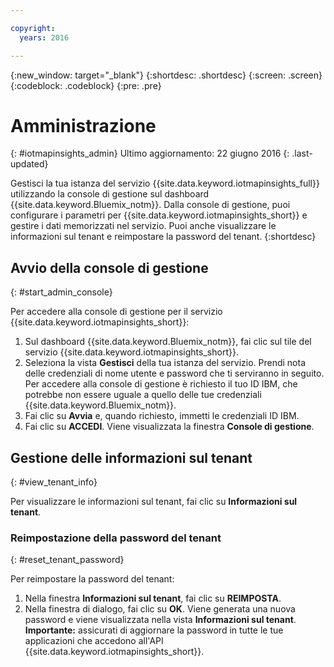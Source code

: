 ```yaml
---

copyright:
  years: 2016

---
```


{:new_window: target="_blank"}
{:shortdesc: .shortdesc}
{:screen: .screen}
{:codeblock: .codeblock}
{:pre: .pre}


# Amministrazione
{: #iotmapinsights_admin}
Ultimo aggiornamento: 22 giugno 2016
{: .last-updated}

Gestisci la tua istanza del servizio {{site.data.keyword.iotmapinsights_full}} utilizzando la console di gestione sul dashboard {{site.data.keyword.Bluemix_notm}}. Dalla console di gestione, puoi configurare i parametri per  {{site.data.keyword.iotmapinsights_short}} e gestire i dati memorizzati nel servizio. Puoi anche visualizzare le informazioni sul tenant e reimpostare la password del tenant.
{:shortdesc}

## Avvio della console di gestione
{: #start_admin_console}

Per accedere alla console di gestione per il servizio {{site.data.keyword.iotmapinsights_short}}:

1. Sul dashboard {{site.data.keyword.Bluemix_notm}}, fai clic sul tile del servizio {{site.data.keyword.iotmapinsights_short}}.
2. Seleziona la vista **Gestisci** della tua istanza del servizio.
Prendi nota delle credenziali di nome utente e password che ti serviranno in seguito. Per accedere alla console di gestione è richiesto il tuo ID IBM, che potrebbe non essere uguale a quello delle tue credenziali {{site.data.keyword.Bluemix_notm}}.
3. Fai clic su **Avvia** e, quando richiesto, immetti le credenziali ID IBM.
4. Fai clic su **ACCEDI**. Viene visualizzata la finestra **Console di gestione**.

## Gestione delle informazioni sul tenant
{: #view_tenant_info}

Per visualizzare le informazioni sul tenant, fai clic su **Informazioni sul tenant**.

### Reimpostazione della password del tenant
{: #reset_tenant_password}

Per reimpostare la password del tenant:

1. Nella finestra **Informazioni sul tenant**, fai clic su **REIMPOSTA**.
2. Nella finestra di dialogo, fai clic su **OK**.
Viene generata una nuova password e viene visualizzata nella vista **Informazioni sul tenant**.
**Importante:** assicurati di aggiornare la password in tutte le tue applicazioni che accedono all'API {{site.data.keyword.iotmapinsights_short}}.
